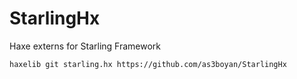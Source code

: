 StarlingHx
==========

Haxe externs for Starling Framework

    haxelib git starling.hx https://github.com/as3boyan/StarlingHx
